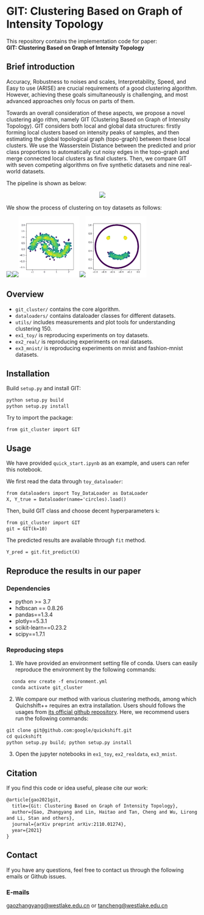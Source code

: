 # GIT: Clustering Based on Graph of Intensity Topology 

This repository contains the implementation code for paper:<br>__GIT: Clustering Based on Graph of Intensity Topology__<br>

## Brief introduction

Accuracy, Robustness to noises and scales, Interpretability, Speed, and Easy to use (ARISE) are crucial requirements of a good clustering algorithm. However, achieving these goals simultaneously is challenging, and most advanced approaches only focus on parts of them. 

Towards an overall consideration of these aspects, we propose a novel clustering algo rithm, namely GIT (Clustering Based on Graph of Intensity Topology). GIT considers both local and global data structures: firstly forming local clusters based on intensity peaks of samples, and then estimating the global topological graph (topo-graph) between these local clusters. We use the Wasserstein Distance between the predicted and prior class proportions to automatically cut noisy edges in the topo-graph and merge connected local clusters as final clusters. Then, we compare GIT with seven competing algorithms on five synthetic datasets and nine real-world datasets. 

The pipeline is shown as below:

<p align="center">
    <img src="./readme_figures/pipeline.png" width="900"> <br>
</p>

We show the process of clustering on toy datasets as follows:

<p float="center">
    <img src="./readme_figures/circles.gif" width="160"/><img src="./readme_figures/impossible.gif" width="160"/><img src="./readme_figures/moons.gif" width="160"/><img src="./readme_figures/s-set.gif" width="160"/><img src="./readme_figures/smile.gif" width="160"/>
</p>

## Overview

* `git_cluster/` contains the core algorithm.
* `dataloaders/` contains dataloader classes for different datasets.
* `utils/` includes measurements and plot tools for understanding clustering 150.
* `ex1_toy/` is reproducing experiments on toy datasets.
* `ex2_real/` is reproducing experiments on real datasets.
* `ex3_mnist/` is reproducing experiments on mnist and fashion-mnist datasets.

## Installation

Build `setup.py` and install GIT:

```
python setup.py build
python setup.py install
```

Try to import the package:

```
from git_cluster import GIT
```

## Usage 

We have provided `quick_start.ipynb` as an example, and users can refer this notebook.

We first read the data through `toy_dataloader`:

```
from dataloaders import Toy_DataLoader as DataLoader
X, Y_true = Dataloader(name='circles).load()
```

Then, build GIT class and choose decent hyperparameters `k`:
```
from git_cluster import GIT
git = GIT(k=10)
```

The predicted results are available through `fit` method.
```
Y_pred = git.fit_predict(X)
```


## Reproduce the results in our paper

### Dependencies
* python >= 3.7
* hdbscan == 0.8.26
* pandas==1.3.4
* plotly==5.3.1
* scikit-learn==0.23.2
* scipy==1.7.1

### Reproducing steps
1. We have provided an environment setting file of conda. Users can easily reproduce the environment by the following commands:

```
  conda env create -f environment.yml
  conda activate git_cluster
```

2. We compare our method with various clustering methods, among which Quichshift++ requires an extra installation. Users should follows the usages from [its official github repository](https://github.com/google/quickshift). Here, we recommend users run the following commands:

```
git clone git@github.com:google/quickshift.git
cd quickshift
python setup.py build; python setup.py install
```

3. Open the jupyter notebooks in `ex1_toy`, `ex2_realdata`, `ex3_mnist`.

## Citation
If you find this code or idea useful, please cite our work:
```
@article{gao2021git,
  title={Git: Clustering Based on Graph of Intensity Topology},
  author={Gao, Zhangyang and Lin, Haitao and Tan, Cheng and Wu, Lirong and Li, Stan and others},
  journal={arXiv preprint arXiv:2110.01274},
  year={2021}
}
```

## Contact
If you have any questions, feel free to contact us through the following emails or Github issues. 
### E-mails
gaozhangyang@westlake.edu.cn or tancheng@westlake.edu.cn